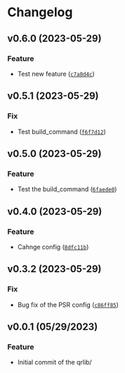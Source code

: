 # Changelog
<!--next-version-placeholder-->

## v0.6.0 (2023-05-29)
### Feature

* Test new feature ([`c7a8d4c`](https://github.com/tulyu96/lib/commit/c7a8d4cc981814251f9c46b2db14b1ac884fab32))

## v0.5.1 (2023-05-29)
### Fix

* Test build_command ([`f6f7d12`](https://github.com/tulyu96/lib/commit/f6f7d1274191d41d2b9a5cde7d28d7da2652b6ad))

## v0.5.0 (2023-05-29)
### Feature

* Test the build_command ([`6faede0`](https://github.com/tulyu96/lib/commit/6faede0e6a205ccff913404b7ff81ca3ec32892d))

## v0.4.0 (2023-05-29)
### Feature

* Cahnge config ([`8dfc11b`](https://github.com/tulyu96/lib/commit/8dfc11b6acc62ea5b76eac335d526877b5d6eb27))

## v0.3.2 (2023-05-29)
### Fix

* Bug fix of the PSR config ([`c86ff85`](https://github.com/tulyu96/lib/commit/c86ff85f7e02c4974a5c7d553c60ac778a0d03c0))
## v0.0.1 (05/29/2023)
### Feature
- Initial commit of the qrlib/
